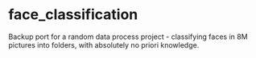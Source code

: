 # face_classification
Backup port for a random data process project - classifying faces in 8M pictures into folders, with absolutely no priori knowledge.
